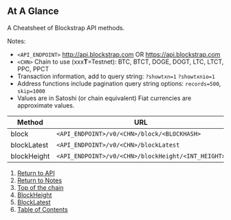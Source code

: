 ## At A Glance

A Cheatsheet of Blockstrap API methods.

Notes:
* `<API_ENDPOINT>` http://api.blockstrap.com OR https://api.blockstrap.com
* `<CHN>` Chain to use (xxx**T**=Testnet): BTC, BTCT, DOGE, DOGT, LTC, LTCT, PPC, PPCT
* Transaction information, add to query string: `?showtxn=1` `?showtxnio=1`
* Address functions include pagination query string options: `records=500`, `skip=1000`
* Values are in Satoshi (or chain equivalent) Fiat currencies are approximate values.


| Method | URL | Notes |
|--------|-----|-------|
|block|`<API_ENDPOINT>/v0/<CHN>/block/<BLOCKHASH>`|None|
|blockLatest|`<API_ENDPOINT>/v0/<CHN>/blockLatest`|None|
|blockHeight|`<API_ENDPOINT>/v0/<CHN>/blockHeight/<INT_HEIGHT>`|None|


1. [Return to API](../../../)
1. [Return to Notes](../)
1. [Top of the chain](../topOfTheChain/)
1. [BlockHeight](../blockHeight/)
1. [BlockLatest](../blockLatest/)
1. [Table of Contents](../../../../)
